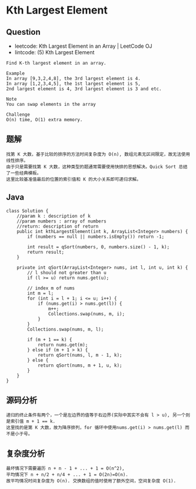 # Kth Largest Element

## Question

- leetcode: Kth Largest Element in an Array | LeetCode OJ
- lintcode: (5) Kth Largest Element

```
Find K-th largest element in an array.

Example
In array [9,3,2,4,8], the 3rd largest element is 4.
In array [1,2,3,4,5], the 1st largest element is 5,
2nd largest element is 4, 3rd largest element is 3 and etc.

Note
You can swap elements in the array

Challenge
O(n) time, O(1) extra memory.
```

## 题解

    找第 K 大数，基于比较的排序的方法时间复杂度为 O(n), 数组元素无区间限定，故无法使用线性排序。
    由于只是需要找第 K 大数，这种类型的题通常需要使用快排的思想解决。Quick Sort 总结了一些经典模板。
    这里比较基准值最后的位置的索引值和 K 的大小关系即可递归求解。

## Java

    class Solution {
        //param k : description of k
        //param numbers : array of numbers
        //return: description of return
        public int kthLargestElement(int k, ArrayList<Integer> numbers) {
            if (numbers == null || numbers.isEmpty()) return -1;
    
            int result = qSort(numbers, 0, numbers.size() - 1, k);
            return result;
        }
    
        private int qSort(ArrayList<Integer> nums, int l, int u, int k) {
            // l should not greater than u
            if (l >= u) return nums.get(u);
    
            // index m of nums
            int m = l;
            for (int i = l + 1; i <= u; i++) {
                if (nums.get(i) > nums.get(l)) {
                    m++;
                    Collections.swap(nums, m, i);
                }
            }
            Collections.swap(nums, m, l);
    
            if (m + 1 == k) {
                return nums.get(m);
            } else if (m + 1 > k) {
                return qSort(nums, l, m - 1, k);
            } else {
                return qSort(nums, m + 1, u, k);
            }
        }
    }

## 源码分析

    递归的终止条件有两个，一个是左边界的值等于右边界(实际中其实不会有 l > u), 另一个则是索引值 m + 1 == k. 
    这里找的是第 K 大数，故为降序排列，for 循环中使用nums.get(i) > nums.get(l) 而不是小于号。

## 复杂度分析

    最坏情况下需要遍历 n + n - 1 + ... + 1 = O(n^2), 
    平均情况下 n + n/2 + n/4 + ... + 1 = O(2n)=O(n). 
    故平均情况时间复杂度为 O(n). 交换数组的值时使用了额外空间，空间复杂度 O(1).